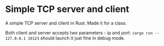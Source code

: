 Simple TCP server and client
===

A simple TCP server and client in Rust. Made it for a class.

Both client and server accepts two parameters - ip and port. `cargo run -- 127.0.0.1 10123` should launch it just fine in debug mode.
